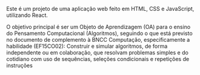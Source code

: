 Este é um projeto de uma aplicação web feito em HTML, CSS e JavaScript, utilizando React.

O objetivo principal é ser um Objeto de Aprendizagem (OA) para o ensino do Pensamento Computacional (Algoritmos), seguindo o que está previsto no documento de complemento à BNCC Computação, especificamente a habilidade (EF15CO02): Construir e simular algoritmos, de forma independente ou em colaboração, que resolvam problemas simples e do cotidiano com uso de sequências, seleções condicionais e repetições de instruções
